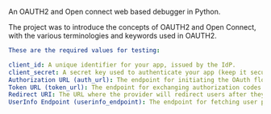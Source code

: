 An OAUTH2 and Open connect web based debugger in Python.

The project was to introduce the concepts of OAUTH2 and Open Connect, with the various terminologies and keywords used in OAUTH2.




```yaml
These are the required values for testing:

client_id: A unique identifier for your app, issued by the IdP.
client_secret: A secret key used to authenticate your app (keep it secure).
Authorization URL (auth_url): The endpoint for initiating the OAuth flow.
Token URL (token_url): The endpoint for exchanging authorization codes for tokens.
Redirect URI: The URL where the provider will redirect users after they authenticate.
UserInfo Endpoint (userinfo_endpoint): The endpoint for fetching user profile information (OpenID Connect).

